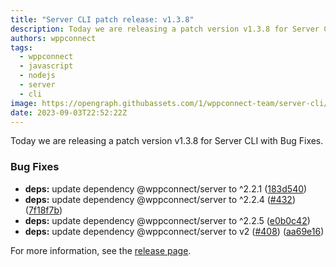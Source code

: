```yaml
---
title: "Server CLI patch release: v1.3.8"
description: Today we are releasing a patch version v1.3.8 for Server CLI with Bug Fixes.
authors: wppconnect
tags:
  - wppconnect
  - javascript
  - nodejs
  - server
  - cli
image: https://opengraph.githubassets.com/1/wppconnect-team/server-cli/releases/tag/v1.3.8
date: 2023-09-03T22:52:22Z
---
```


Today we are releasing a patch version v1.3.8 for Server CLI with Bug Fixes.

<!--truncate-->

### Bug Fixes

* **deps:** update dependency @wppconnect/server to ^2.2.1 ([183d540](https://github.com/wppconnect-team/server-cli/commit/183d540cd52d1a2c0d11095be09f741cde9d088e))
* **deps:** update dependency @wppconnect/server to ^2.2.4 ([#432](https://github.com/wppconnect-team/server-cli/issues/432)) ([7f18f7b](https://github.com/wppconnect-team/server-cli/commit/7f18f7bf707bf7f8abd9ebed164f05388d5ea12a))
* **deps:** update dependency @wppconnect/server to ^2.2.5 ([e0b0c42](https://github.com/wppconnect-team/server-cli/commit/e0b0c42cc2473f25182831d901c43f110535c278))
* **deps:** update dependency @wppconnect/server to v2 ([#408](https://github.com/wppconnect-team/server-cli/issues/408)) ([aa69e16](https://github.com/wppconnect-team/server-cli/commit/aa69e167edfd5277656d5ced39d1354a782bc3fe))

For more information, see the [release page](https://github.com/wppconnect-team/server-cli/releases/tag/v1.3.8).